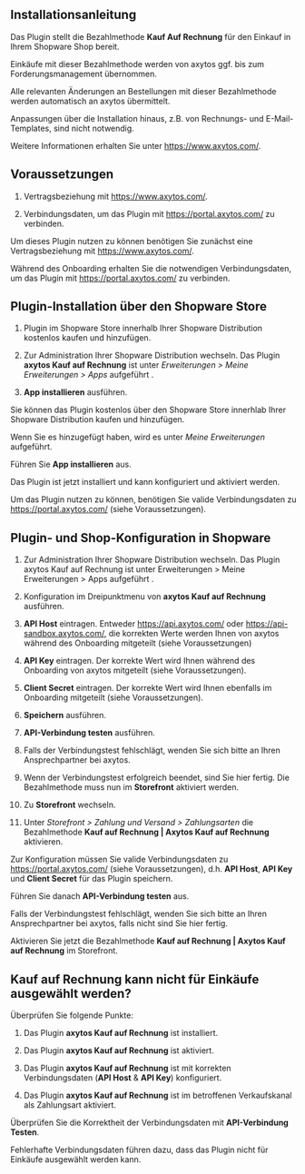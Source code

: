## Installationsanleitung

Das Plugin stellt die Bezahlmethode __Kauf Auf Rechnung__ für den Einkauf in Ihrem Shopware Shop bereit.

Einkäufe mit dieser Bezahlmethode werden von axytos ggf. bis zum Forderungsmanagement übernommen.

Alle relevanten Änderungen an Bestellungen mit dieser Bezahlmethode werden automatisch an axytos übermittelt.

Anpassungen über die Installation hinaus, z.B. von Rechnungs- und E-Mail-Templates, sind nicht notwendig.

Weitere Informationen erhalten Sie unter https://www.axytos.com/.


## Voraussetzungen

1. Vertragsbeziehung mit https://www.axytos.com/.

2. Verbindungsdaten, um das Plugin mit https://portal.axytos.com/ zu verbinden.

Um dieses Plugin nutzen zu können benötigen Sie zunächst eine Vertragsbeziehung mit https://www.axytos.com/.

Während des Onboarding erhalten Sie die notwendigen Verbindungsdaten, um das Plugin mit https://portal.axytos.com/ zu verbinden.


## Plugin-Installation über den Shopware Store

1. Plugin im Shopware Store innerhalb Ihrer Shopware Distribution kostenlos kaufen und hinzufügen.

2. Zur Administration Ihrer Shopware Distribution wechseln. Das Plugin __axytos Kauf auf Rechnung__ ist unter _Erweiterungen > Meine Erweiterungen > Apps_ aufgeführt .

3. __App installieren__ ausführen.

Sie können das Plugin kostenlos über den Shopware Store innerhlab Ihrer Shopware Distribution kaufen und hinzufügen.

Wenn Sie es hinzugefügt haben, wird es unter _Meine Erweiterungen_ aufgeführt.

Führen Sie __App installieren__ aus.

Das Plugin ist jetzt installiert und kann konfiguriert und aktiviert werden.

Um das Plugin nutzen zu können, benötigen Sie valide Verbindungsdaten zu https://portal.axytos.com/ (siehe Voraussetzungen).


## Plugin- und Shop-Konfiguration in Shopware

1. Zur Administration Ihrer Shopware Distribution wechseln. Das Plugin axytos Kauf auf Rechnung ist unter Erweiterungen > Meine Erweiterungen > Apps aufgeführt .

2. Konfiguration im Dreipunktmenu von __axytos Kauf auf Rechnung__ ausführen.

3. __API Host__ eintragen. Entweder https://api.axytos.com/ oder https://api-sandbox.axytos.com/, die korrekten Werte werden Ihnen von axytos während des Onboarding mitgeteilt (siehe Voraussetzungen)

4. __API Key__ eintragen. Der korrekte Wert wird Ihnen während des Onboarding von axytos mitgeteilt (siehe Voraussetzungen).

5. __Client Secret__ eintragen. Der korrekte Wert wird Ihnen ebenfalls im Onboarding mitgeteilt (siehe Voraussetzungen).

6. __Speichern__ ausführen.

7. __API-Verbindung testen__ ausführen.

8. Falls der Verbindungstest fehlschlägt, wenden Sie sich bitte an Ihren Ansprechpartner bei axytos.

9. Wenn der Verbindungstest erfolgreich beendet, sind Sie hier fertig. Die Bezahlmethode muss nun im __Storefront__ aktiviert werden.

10. Zu __Storefront__ wechseln.

11. Unter _Storefront > Zahlung und Versand > Zahlungsarten_ die Bezahlmethode __Kauf auf Rechnung | Axytos Kauf auf Rechnung__ aktivieren.

Zur Konfiguration müssen Sie valide Verbindungsdaten zu https://portal.axytos.com/ (siehe Voraussetzungen), d.h. __API Host__, __API Key__ und __Client Secret__ für das Plugin speichern.

Führen Sie danach __API-Verbindung testen__ aus.

Falls der Verbindungstest fehlschlägt, wenden Sie sich bitte an Ihren Ansprechpartner bei axytos, falls nicht sind Sie hier fertig.

Aktivieren Sie jetzt die Bezahlmethode __Kauf auf Rechnung | Axytos Kauf auf Rechnung__ im Storefront.


## Kauf auf Rechnung kann nicht für Einkäufe ausgewählt werden?

Überprüfen Sie folgende Punkte:

1. Das Plugin __axytos Kauf auf Rechnung__ ist installiert.

2. Das Plugin __axytos Kauf auf Rechnung__ ist aktiviert.

3. Das Plugin __axytos Kauf auf Rechnung__ ist mit korrekten Verbindungsdaten (__API Host__ & __API Key__) konfiguriert.

4. Das Plugin __axytos Kauf auf Rechnung__ ist im betroffenen Verkaufskanal als Zahlungsart aktiviert.

Überprüfen Sie die Korrektheit der Verbindungsdaten mit __API-Verbindung Testen__.

Fehlerhafte Verbindungsdaten führen dazu, dass das Plugin nicht für Einkäufe ausgewählt werden kann.

